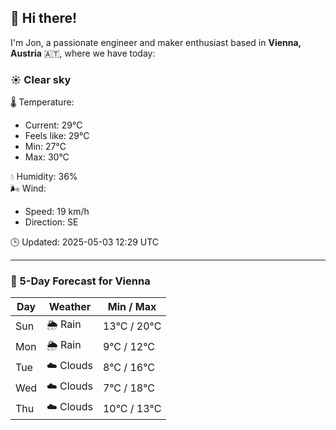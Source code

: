 ## 👋 Hi there!

I'm Jon, a passionate engineer and maker enthusiast based in **Vienna, Austria** 🇦🇹, where we have today:

### ☀️ Clear sky 

🌡️ Temperature: 
* Current: 29°C
* Feels like: 29°C
* Min: 27°C 
* Max: 30°C  

💧 Humidity: 36%  
🌬️ Wind: 
* Speed: 19 km/h 
* Direction: SE  

🕒 Updated: 2025-05-03 12:29 UTC

---

### 📅 5-Day Forecast for Vienna

| Day | Weather | Min / Max |
|-----|---------|------------|
| Sun | 🌦️ Rain | 13°C / 20°C |
| Mon | 🌦️ Rain | 9°C / 12°C |
| Tue | ☁️ Clouds | 8°C / 16°C |
| Wed | ☁️ Clouds | 7°C / 18°C |
| Thu | ☁️ Clouds | 10°C / 13°C |
